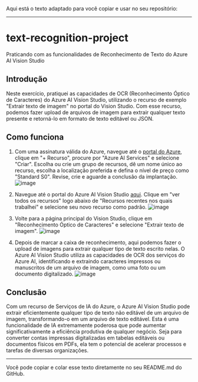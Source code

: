 Aqui está o texto adaptado para você copiar e usar no seu repositório:

---

# text-recognition-project
Praticando com as funcionalidades de Reconhecimento de Texto do Azure AI Vision Studio

## Introdução
Neste exercício, pratiquei as capacidades de OCR (Reconhecimento Óptico de Caracteres) do Azure AI Vision Studio, utilizando o recurso de exemplo "Extrair texto de imagem" no portal do Vision Studio. Com esse recurso, podemos fazer upload de arquivos de imagem para extrair qualquer texto presente e retorná-lo em formato de texto editável ou JSON.

## Como funciona
1. Com uma assinatura válida do Azure, navegue até o [portal do Azure](https://portal.azure.com), clique em "+ Recurso", procure por "Azure AI Services" e selecione "Criar". Escolha ou crie um grupo de recursos, dê um nome único ao recurso, escolha a localização preferida e defina o nível de preço como "Standard S0". Revise, crie e aguarde a conclusão da implantação.
   ![image](https://github.com/DEV-Dondon/text-recognition-project/assets/82612595/602b4e9e-54bd-4528-808e-506ea2d26959)

2. Navegue até o portal do Azure AI Vision Studio [aqui](https://portal.vision.cognitive.azure.com/). Clique em "ver todos os recursos" logo abaixo de "Recursos recentes nos quais trabalhei" e selecione seu novo recurso como padrão.
   ![image](https://github.com/DEV-Dondon/text-recognition-project/assets/82612595/ff207727-d531-4575-aae7-a3d883b783eb)

3. Volte para a página principal do Vision Studio, clique em "Reconhecimento Óptico de Caracteres" e selecione "Extrair texto de imagem".
   ![image](https://github.com/DEV-Dondon/text-recognition-project/assets/82612595/5c2f7767-cb72-43f9-8148-322f11086c8d)

4. Depois de marcar a caixa de reconhecimento, aqui podemos fazer o upload de imagens para extrair qualquer tipo de texto escrito nelas. O Azure AI Vision Studio utiliza as capacidades de OCR dos serviços do Azure AI, identificando e extraindo caracteres impressos ou manuscritos de um arquivo de imagem, como uma foto ou um documento digitalizado.
   ![image](https://github.com/DEV-Dondon/text-recognition-project/assets/82612595/1e73482f-d5f5-45d5-a751-4eb43d7134b4)

## Conclusão
Com um recurso de Serviços de IA do Azure, o Azure AI Vision Studio pode extrair eficientemente qualquer tipo de texto não editável de um arquivo de imagem, transformando-o em um arquivo de texto editável. Esta é uma funcionalidade de IA extremamente poderosa que pode aumentar significativamente a eficiência produtiva de qualquer negócio. Seja para converter contas impressas digitalizadas em tabelas editáveis ou documentos físicos em PDFs, ela tem o potencial de acelerar processos e tarefas de diversas organizações.

---

Você pode copiar e colar esse texto diretamente no seu README.md do GitHub.